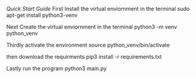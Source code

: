 
*Quick Start Guide*
First Install the virtual enviornment in the terminal
sudo apt-get install python3-venv



Next Create the virtual enviornment in the terminal
python3 -m venv python_venv


Thirdly activate the environment
source python_venv/bin/activate

then download the requirments 
pip3 install -r requirements.txt

Lastly run the program
python3 main.py

